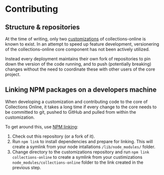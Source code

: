 # Contributing

## Structure & repositories

At the time of writing, only two [customizations](./CUSTOMIZATIONS.md) of
collections-online is known to exist. In an attempt to speed up feature
development, versionering of the collections-online core component has not been
actively utilized.

Instead every deployment maintains their own fork of repositories to pin down
the version of the code running, and to push (potentially breaking) changes
without the need to coordinate these with other users of the core project.

## Linking NPM packages on a developers machine

When developing a customization and contributing code to the core of
Collections Online, it takes a long time if every change to the core needs to
be committed to git, pushed to GitHub and pulled from within the customization.

To get around this, use [NPM linking](https://docs.npmjs.com/cli/link):

1. Check out this repository (or a fork of it).
2. Run `npm link` to install dependencies and prepare for linking.
   This will create a symlink from your node intallations `/lib/node_modules/`
   folder.
3. Change directory to the customizations repository and run
   `npm link collections-online` to create a symlink from your custimizations
   `node_modules/collections-online` folder to the link created in the previous
   step.
